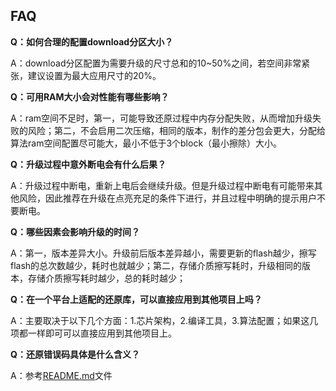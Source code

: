 ## FAQ

**Q：如何合理的配置download分区大小？**

A：download分区配置为需要升级的尺寸总和的10~50%之间，若空间非常紧张，建议设置为最大应用尺寸的20%。

**Q：可用RAM大小会对性能有哪些影响？**

A：ram空间不足时，第一，可能导致还原过程中内存分配失败，从而增加升级失败的风险；第二，不会启用二次压缩，相同的版本，制作的差分包会更大，分配给算法ram空间配置尽可能大，最小不低于3个block（最小擦除）大小。

**Q：升级过程中意外断电会有什么后果？**

A：升级过程中断电，重新上电后会继续升级。但是升级过程中断电有可能带来其他风险，因此推荐在升级在点亮充足的条件下进行，并且过程中明确的提示用户不要断电。

**Q：哪些因素会影响升级的时间？**

A：第一，版本差异大小。升级前后版本差异越小，需要更新的flash越少，擦写flash的总次数越少，耗时也就越少；第二，存储介质擦写耗时，升级相同的版本，存储介质擦写耗时越少，总的耗时越少；

**Q：在一个平台上适配的还原库，可以直接应用到其他项目上吗？**

A：主要取决于以下几个方面：1.芯片架构，2.编译工具，3.算法配置；如果这几项都一样即可可以直接应用到其他项目上。

**Q：还原错误码具体是什么含义？**

A：参考[README.md](./README.md)文件



